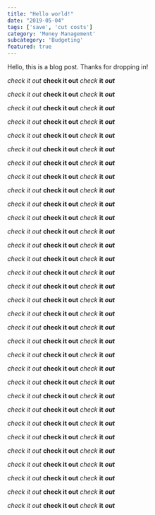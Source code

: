 ```yaml
---
title: "Hello world!"
date: "2019-05-04"
tags: ['save', 'cut costs']
category: 'Money Management'
subcategory: 'Budgeting'
featured: true
---
```


Hello, this is a blog post. Thanks for dropping in!

<!-- ![Puppy](./puppy.jpg) -->

*check it out*
__check it out__
_check_
__it__
___out___

*check it out*
__check it out__
_check_
__it__
___out___

*check it out*
__check it out__
_check_
__it__
___out___

*check it out*
__check it out__
_check_
__it__
___out___

*check it out*
__check it out__
_check_
__it__
___out___

*check it out*
__check it out__
_check_
__it__
___out___

*check it out*
__check it out__
_check_
__it__
___out___

*check it out*
__check it out__
_check_
__it__
___out___

*check it out*
__check it out__
_check_
__it__
___out___


*check it out*
__check it out__
_check_
__it__
___out___


*check it out*
__check it out__
_check_
__it__
___out___


*check it out*
__check it out__
_check_
__it__
___out___


*check it out*
__check it out__
_check_
__it__
___out___


*check it out*
__check it out__
_check_
__it__
___out___


*check it out*
__check it out__
_check_
__it__
___out___


*check it out*
__check it out__
_check_
__it__
___out___


*check it out*
__check it out__
_check_
__it__
___out___


*check it out*
__check it out__
_check_
__it__
___out___


*check it out*
__check it out__
_check_
__it__
___out___


*check it out*
__check it out__
_check_
__it__
___out___


*check it out*
__check it out__
_check_
__it__
___out___


*check it out*
__check it out__
_check_
__it__
___out___


*check it out*
__check it out__
_check_
__it__
___out___


*check it out*
__check it out__
_check_
__it__
___out___


*check it out*
__check it out__
_check_
__it__
___out___


*check it out*
__check it out__
_check_
__it__
___out___


*check it out*
__check it out__
_check_
__it__
___out___


*check it out*
__check it out__
_check_
__it__
___out___


*check it out*
__check it out__
_check_
__it__
___out___


*check it out*
__check it out__
_check_
__it__
___out___


*check it out*
__check it out__
_check_
__it__
___out___


*check it out*
__check it out__
_check_
__it__
___out___
